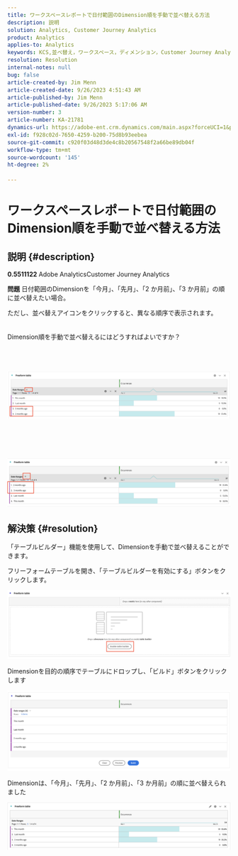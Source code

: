 ```yaml
---
title: ワークスペースレポートで日付範囲のDimension順を手動で並べ替える方法
description: 説明
solution: Analytics, Customer Journey Analytics
product: Analytics
applies-to: Analytics
keywords: KCS,並べ替え，ワークスペース，ディメンション，Customer Journey Analytics，手動で並べ替え，日付範囲Dimension, レポート，Adobe Analytics
resolution: Resolution
internal-notes: null
bug: false
article-created-by: Jim Menn
article-created-date: 9/26/2023 4:51:43 AM
article-published-by: Jim Menn
article-published-date: 9/26/2023 5:17:06 AM
version-number: 3
article-number: KA-21781
dynamics-url: https://adobe-ent.crm.dynamics.com/main.aspx?forceUCI=1&pagetype=entityrecord&etn=knowledgearticle&id=3a2f1c62-285c-ee11-be6f-6045bd006268
exl-id: f928c02d-7650-4259-b200-75d8b93eebea
source-git-commit: c920f03d48d3de4c8b20567548f2a66be89db04f
workflow-type: tm+mt
source-wordcount: '145'
ht-degree: 2%

---
```


# ワークスペースレポートで日付範囲のDimension順を手動で並べ替える方法

## 説明 {#description}


<b>0.5511122</b>
Adobe AnalyticsCustomer Journey Analytics

<b>問題</b>
日付範囲のDimensionを「今月」、「先月」、「2 か月前」、「3 か月前」の順に並べ替えたい場合。

ただし、並べ替えアイコンをクリックすると、異なる順序で表示されます。
<br><br><br>Dimension順を手動で並べ替えるにはどうすればよいですか？<br><br>
<br> <br><br>![](assets/___3b2f1c62-285c-ee11-be6f-6045bd006268___.png)<br><br> <br><br> <br><br>![](assets/___3d2f1c62-285c-ee11-be6f-6045bd006268___.png)

## 解決策 {#resolution}


「テーブルビルダー」機能を使用して、Dimensionを手動で並べ替えることができます。

フリーフォームテーブルを開き、「テーブルビルダーを有効にする」ボタンをクリックします。

![](assets/d4eda136-2fcd-ed11-b597-6045bd006793.png)

Dimensionを目的の順序でテーブルにドロップし、「ビルド」ボタンをクリックします

![](assets/69497031-30cd-ed11-b597-6045bd006793.png)

Dimensionは、「今月」、「先月」、「2 か月前」、「3 か月前」の順に並べ替えられました

![](assets/efb1744a-30cd-ed11-b597-6045bd006793.png)

